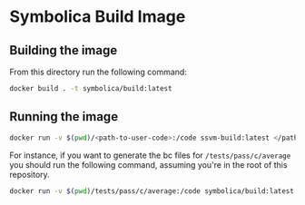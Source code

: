 # Symbolica Build Image

## Building the image

From this directory run the following command:

```sh
docker build . -t symbolica/build:latest
```

## Running the image

```sh
docker run -v $(pwd)/<path-to-user-code>:/code ssvm-build:latest </path/to/user/build.sh>
```

For instance, if you want to generate the bc files for `/tests/pass/c/average` you should run the following command, assuming you're in the root of this repository.

```sh
docker run -v $(pwd)/tests/pass/c/average:/code symbolica/build:latest
```
